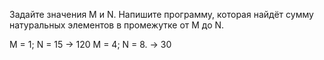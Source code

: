 Задайте значения M и N. 
Напишите программу, которая найдёт сумму натуральных элементов 
в промежутке от M до N.

M = 1; N = 15 -> 120
M = 4; N = 8. -> 30 